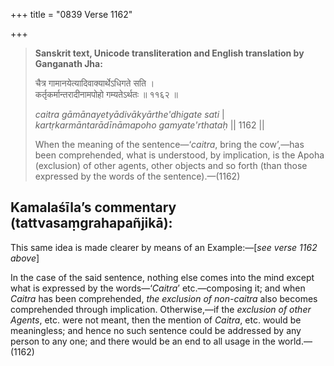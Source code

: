 +++
title = "0839 Verse 1162"

+++
> **Sanskrit text, Unicode transliteration and English translation by Ganganath Jha:** 
>
> चैत्र गामानयेत्यादिवाक्यार्थेऽधिगते सति ।  
> कर्तृकर्मान्तरादीनामपोहो गम्यतेऽर्थतः ॥ ११६२ ॥ 
>
> *caitra gāmānayetyādivākyārthe'dhigate sati* \|  
> *kartṛkarmāntarādīnāmapoho gamyate'rthataḥ* \|\| 1162 \|\| 
>
> When the meaning of the sentence—‘*caitra*, bring the cow’,—has been comprehended, what is understood, by implication, is the Apoha (exclusion) of other agents, other objects and so forth (than those expressed by the words of the sentence).—(1162)



## Kamalaśīla’s commentary (tattvasaṃgrahapañjikā):

This same idea is made clearer by means of an Example:—[*see verse 1162 above*]

In the case of the said sentence, nothing else comes into the mind except what is expressed by the words—‘*Caitra*’ etc.—composing it; and when *Caitra* has been comprehended, *the exclusion of non-caitra* also becomes comprehended through implication. Otherwise,—if the *exclusion of other Agents*, etc. were not meant, then the mention of *Caitra*, etc. would be meaningless; and hence no such sentence could be addressed by any person to any one; and there would be an end to all usage in the world.—(1162)


